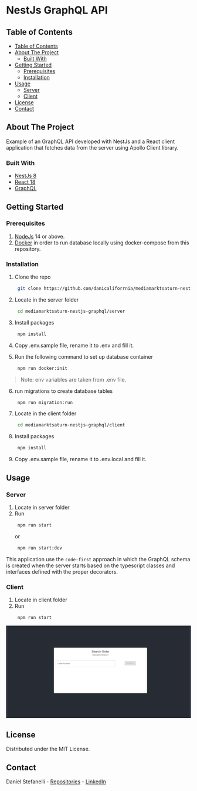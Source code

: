 # NestJs GraphQL API

<!-- TABLE OF CONTENTS -->
## Table of Contents

- [Table of Contents](#table-of-contents)
- [About The Project](#about-the-project)
    - [Built With](#built-with)
- [Getting Started](#getting-started)
    - [Prerequisites](#prerequisites)
    - [Installation](#installation)
- [Usage](#usage)
    - [Server](#server)
    - [Client](#client)
- [License](#license)
- [Contact](#contact)

## About The Project

Example of an GraphQL API developed with NestJs and a React client application that fetches data from the server using
Apollo Client library.

### Built With

- [NestJs 8](https://nestjs.com/)
- [React 18](https://reactjs.org/)
- [GraphQL](https://graphql.org/)

## Getting Started

### Prerequisites

1. [NodeJs](https://nodejs.org/en/download/) 14 or above.
2. [Docker](https://docs.docker.com/get-docker/) in order to run database locally using docker-compose from this repository.

### Installation

1. Clone the repo
   ```sh
    git clone https://github.com/danicaliforrnia/mediamarktsaturn-nestjs-graphql 
   ```

2. Locate in the server folder

   ```sh
    cd mediamarktsaturn-nestjs-graphql/server
   ```
   
3. Install packages

   ```sh
    npm install
   ```
   
4. Copy .env.sample file, rename it to .env and fill it.

5. Run the following command to set up database container
   ```sh
    npm run docker:init
   ```
   
> Note: env variables are taken from .env file.

6. run migrations to create database tables   

   ```sh
    npm run migration:run
   ```
   
7. Locate in the client folder

   ```sh
    cd mediamarktsaturn-nestjs-graphql/client
   ```

8. Install packages

   ```sh
    npm install
   ```
   
9. Copy .env.sample file, rename it to .env.local and fill it.
 
## Usage

### Server

1. Locate in server folder
2. Run
   ```sh
    npm run start
   ```
    or 
   ```sh
    npm run start:dev
   ```
   
This application use the `code-first` approach in which the GraphQL schema is created when
the server starts based on the typescript classes and interfaces defined with the proper
decorators.

### Client

1. Locate in client folder
2. Run
   ```sh
    npm run start
   ```
   
![](client.gif)

## License

Distributed under the MIT License.

## Contact

Daniel Stefanelli - [Repositories](https://github.com/danicaliforrnia) - [LinkedIn](https://www.linkedin.com/in/daniel-stefanelli/)
